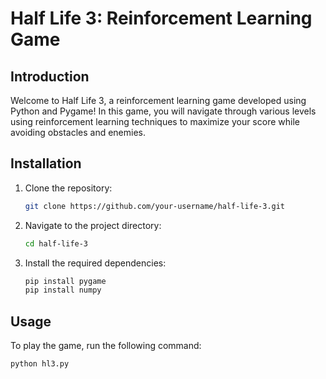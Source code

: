 # Half Life 3: Reinforcement Learning Game

## Introduction
Welcome to Half Life 3, a reinforcement learning game developed using Python and Pygame! In this game, you will navigate through various levels using reinforcement learning techniques to maximize your score while avoiding obstacles and enemies.

## Installation
1. Clone the repository:
    ```bash
    git clone https://github.com/your-username/half-life-3.git
    ```

2. Navigate to the project directory:
    ```bash
    cd half-life-3
    ```

3. Install the required dependencies:
    ```bash
    pip install pygame
    pip install numpy
    ```

## Usage
To play the game, run the following command:
```bash
python hl3.py
```
